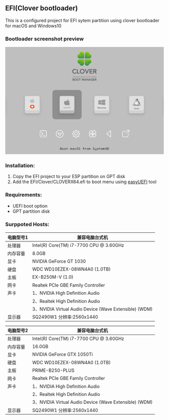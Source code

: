 EFI(Clover bootloader)
------
This is a configured project for EFI sytem partition using clover bootloader for macOS and Windows10

### Bootloader screenshot preview
![BootLoader](CLOVER/themes/embedded/screenshot.png)  

### Installation:
1. Copy the EFI project to your ESP partition on GPT disk
2. Add the EFI/Clover/CLOVERX64.efi to boot menu using [easyUEFI](https://www.easyuefi.com/index-us.html) tool

### Requirements:
- UEFI boot option
- GPT partition disk

### Surppoted Hosts:

电脑型号1 | 兼容电脑台式机
-|-
处理器   | Intel(R) Core(TM) i7-7700 CPU @ 3.60GHz
内存容量 | 8.0GB
显卡    |  NVIDIA GeForce GT 1030
硬盘    |  WDC WD10EZEX-08WN4A0 (1.0TB)
主板    |  EX-B250M-V (1.0)
网卡    |  Realtek PCIe GBE Family Controller
声卡    | 1、NVIDIA High Definition Audio  
|      | 2、Realtek High Definition Audio
|      | 3、NVIDIA Virtual Audio Device (Wave Extensible) (WDM)
显示器  | SQ2490W1  分辨率:2560x1440  
  
电脑型号2 | 兼容电脑台式机
-|-
处理器   | Intel(R) Core(TM) i7-7700 CPU @ 3.60GHz
内存容量 | 16.0GB
显卡    |  NVIDIA GeForce GTX 1050Ti
硬盘    |  WDC WD10EZEX-08WN4A0 (1.0TB)
主板    |  PRIME-B250-PLUS
网卡    |  Realtek PCIe GBE Family Controller
声卡    | 1、NVIDIA High Definition Audio  
|      | 2、Realtek High Definition Audio
|      | 3、NVIDIA Virtual Audio Device (Wave Extensible) (WDM)
显示器  | SQ2490W1  分辨率:2560x1440


